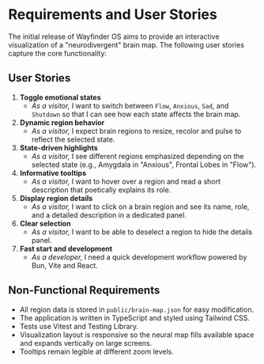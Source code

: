 # Requirements and User Stories

The initial release of Wayfinder OS aims to provide an interactive visualization of a "neurodivergent" brain map. The following user stories capture the core functionality:

## User Stories

1. **Toggle emotional states**
   - *As a visitor,* I want to switch between `Flow`, `Anxious`, `Sad`, and `Shutdown` so that I can see how each state affects the brain map.
2. **Dynamic region behavior**
   - *As a visitor,* I expect brain regions to resize, recolor and pulse to reflect the selected state.
3. **State-driven highlights**
   - *As a visitor,* I see different regions emphasized depending on the selected state (e.g., Amygdala in "Anxious", Frontal Lobes in "Flow").
4. **Informative tooltips**
   - *As a visitor,* I want to hover over a region and read a short description that poetically explains its role.
5. **Display region details**
   - *As a visitor,* I want to click on a brain region and see its name, role, and a detailed description in a dedicated panel.
6. **Clear selection**
   - *As a visitor,* I want to be able to deselect a region to hide the details panel.
7. **Fast start and development**
   - *As a developer,* I need a quick development workflow powered by Bun, Vite and React.

## Non-Functional Requirements

- All region data is stored in `public/brain-map.json` for easy modification.
- The application is written in TypeScript and styled using Tailwind CSS.
- Tests use Vitest and Testing Library.
- Visualization layout is responsive so the neural map fills available space and expands vertically on large screens.
- Tooltips remain legible at different zoom levels.
